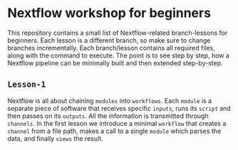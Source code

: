 # Nextflow workshop for beginners
This repository contains a small list of Nextflow-related branch-lessons for beginners.
Each lesson is a different branch, so make sure to change branches incrementally.
Each branch/lesson contains all required files, along with the command to execute.
The point is to see step by step, how a Nextflow pipeline can be minimally built and then extended step-by-step.

## `Lesson-1`
Nextflow is all about chaining `modules` into `workflows`.
Each `module` is a separate piece of software that receives specific `inputs`, runs its `script` and then passes on its `outputs`.
All the information is transmitted through `channels`.
In the first lesson we introduce a minimal `workflow` that creates a `channel` from a file path, makes a call to a single `module` which parses the data, and finally `views` the result.
